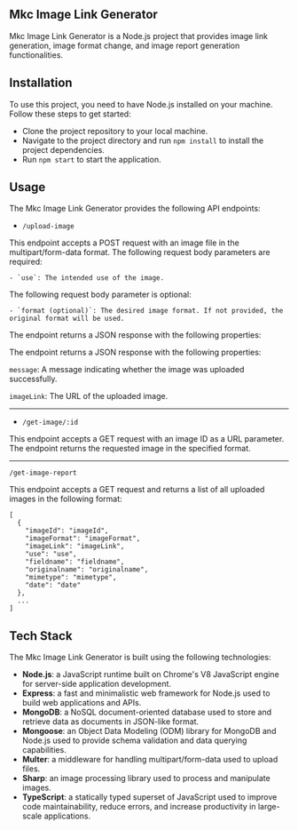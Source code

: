 ## Mkc Image Link Generator

Mkc Image Link Generator is a Node.js project that provides image link generation, image format change, and image report generation functionalities.

## Installation

To use this project, you need to have Node.js installed on your machine. Follow these steps to get started:

- Clone the project repository to your local machine.
- Navigate to the project directory and run `npm install` to install the project dependencies.
- Run `npm start` to start the application.

## Usage

The Mkc Image Link Generator provides the following API endpoints:

- `/upload-image`

This endpoint accepts a POST request with an image file in the multipart/form-data format. The following request body parameters are required:

    - `use`: The intended use of the image.
The following request body parameter is optional:

    - `format (optional)`: The desired image format. If not provided, the original format will be used.
The endpoint returns a JSON response with the following properties:

The endpoint returns a JSON response with the following properties:

`message`: A message indicating whether the image was uploaded successfully.

`imageLink`: The URL of the uploaded image.

---

- `/get-image/:id`

This endpoint accepts a GET request with an image ID as a URL parameter. The endpoint returns the requested image in the specified format.

---

`/get-image-report`

This endpoint accepts a GET request and returns a list of all uploaded images in the following format:

```
[
  {
    "imageId": "imageId",
    "imageFormat": "imageFormat",
    "imageLink": "imageLink",
    "use": "use",
    "fieldname": "fieldname",
    "originalname": "originalname",
    "mimetype": "mimetype",
    "date": "date"
  },
  ...
]
```

## Tech Stack 

The Mkc Image Link Generator is built using the following technologies:

- **Node.js**: a JavaScript runtime built on Chrome's V8 JavaScript engine for server-side application development.
- **Express**: a fast and minimalistic web framework for Node.js used to build web applications and APIs.
- **MongoDB**: a NoSQL document-oriented database used to store and retrieve data as documents in JSON-like format.
- **Mongoose**: an Object Data Modeling (ODM) library for MongoDB and Node.js used to provide schema validation and data querying capabilities.
- **Multer**: a middleware for handling multipart/form-data used to upload files.
- **Sharp**: an image processing library used to process and manipulate images.
- **TypeScript**: a statically typed superset of JavaScript used to improve code maintainability, reduce errors, and increase productivity in large-scale applications.